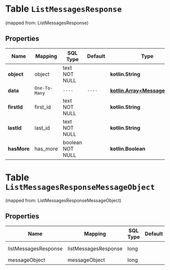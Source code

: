 
# Table `ListMessagesResponse`
(mapped from: ListMessagesResponse)

## Properties
Name | Mapping | SQL Type | Default | Type | Description | Notes
---- | ------- | -------- | ------- | ---- | ----------- | -----
**object** | object | text NOT NULL |  | **kotlin.String** |  | 
**data** | `One-To-Many` | `----` | `----`  | [**kotlin.Array&lt;MessageObject&gt;**](MessageObject.md) |  | 
**firstId** | first_id | text NOT NULL |  | **kotlin.String** |  | 
**lastId** | last_id | text NOT NULL |  | **kotlin.String** |  | 
**hasMore** | has_more | boolean NOT NULL |  | **kotlin.Boolean** |  | 



# **Table `ListMessagesResponseMessageObject`**
(mapped from: ListMessagesResponseMessageObject)

## Properties
Name | Mapping | SQL Type | Default | Type | Description | Notes
---- | ------- | -------- | ------- | ---- | ----------- | -----
listMessagesResponse | listMessagesResponse | long | | kotlin.Long | Primary Key | *one*
messageObject | messageObject | long | | kotlin.Long | Foreign Key | *many*






